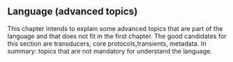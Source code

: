 ## Language (advanced topics)

This chapter intends to explain some advanced topics that are part of the language and that does not fit in the first chapter. The good candidates for this section are transducers, core protocols,transients, metadata. In summary: topics that are not mandatory for understand the language.
